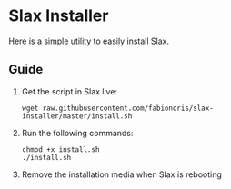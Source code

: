 # Slax Installer

Here is a simple utility to easily install [Slax](https://www.slax.org/).

## Guide

1. Get the script in Slax live:
   ```
   wget raw.githubusercontent.com/fabionoris/slax-installer/master/install.sh
   ```
2. Run the following commands:
   ```
   chmod +x install.sh
   ./install.sh
   ```
3. Remove the installation media when Slax is rebooting
